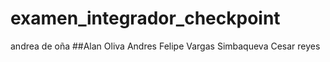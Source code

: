 # examen_integrador_checkpoint
andrea de oña
##Alan Oliva
Andres Felipe Vargas Simbaqueva
Cesar reyes